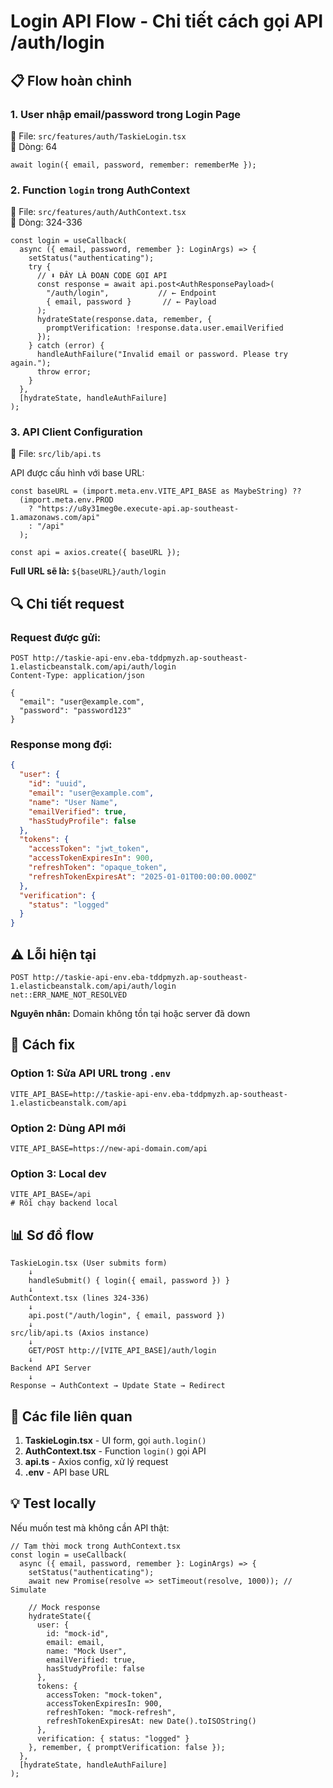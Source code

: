 # Login API Flow - Chi tiết cách gọi API /auth/login

## 📋 Flow hoàn chỉnh

### 1. **User nhập email/password trong Login Page**

📁 File: `src/features/auth/TaskieLogin.tsx`  
📍 Dòng: 64

```tsx
await login({ email, password, remember: rememberMe });
```

### 2. **Function `login` trong AuthContext**

📁 File: `src/features/auth/AuthContext.tsx`  
📍 Dòng: 324-336

```tsx
const login = useCallback(
  async ({ email, password, remember }: LoginArgs) => {
    setStatus("authenticating");
    try {
      // ⬇️ ĐÂY LÀ ĐOẠN CODE GỌI API
      const response = await api.post<AuthResponsePayload>(
        "/auth/login",           // ← Endpoint
        { email, password }       // ← Payload
      );
      hydrateState(response.data, remember, { 
        promptVerification: !response.data.user.emailVerified 
      });
    } catch (error) {
      handleAuthFailure("Invalid email or password. Please try again.");
      throw error;
    }
  },
  [hydrateState, handleAuthFailure]
);
```

### 3. **API Client Configuration**

📁 File: `src/lib/api.ts`

API được cấu hình với base URL:
```tsx
const baseURL = (import.meta.env.VITE_API_BASE as MaybeString) ?? 
  (import.meta.env.PROD 
    ? "https://u8y31meg0e.execute-api.ap-southeast-1.amazonaws.com/api" 
    : "/api"
  );

const api = axios.create({ baseURL });
```

**Full URL sẽ là:** `${baseURL}/auth/login`

## 🔍 Chi tiết request

### Request được gửi:
```
POST http://taskie-api-env.eba-tddpmyzh.ap-southeast-1.elasticbeanstalk.com/api/auth/login
Content-Type: application/json

{
  "email": "user@example.com",
  "password": "password123"
}
```

### Response mong đợi:
```json
{
  "user": {
    "id": "uuid",
    "email": "user@example.com",
    "name": "User Name",
    "emailVerified": true,
    "hasStudyProfile": false
  },
  "tokens": {
    "accessToken": "jwt_token",
    "accessTokenExpiresIn": 900,
    "refreshToken": "opaque_token",
    "refreshTokenExpiresAt": "2025-01-01T00:00:00.000Z"
  },
  "verification": {
    "status": "logged"
  }
}
```

## ⚠️ Lỗi hiện tại

```
POST http://taskie-api-env.eba-tddpmyzh.ap-southeast-1.elasticbeanstalk.com/api/auth/login 
net::ERR_NAME_NOT_RESOLVED
```

**Nguyên nhân:** Domain không tồn tại hoặc server đã down

## 🔧 Cách fix

### Option 1: Sửa API URL trong `.env`
```env
VITE_API_BASE=http://taskie-api-env.eba-tddpmyzh.ap-southeast-1.elasticbeanstalk.com/api
```

### Option 2: Dùng API mới
```env
VITE_API_BASE=https://new-api-domain.com/api
```

### Option 3: Local dev
```env
VITE_API_BASE=/api
# Rồi chạy backend local
```

## 📊 Sơ đồ flow

```
TaskieLogin.tsx (User submits form)
    ↓
    handleSubmit() { login({ email, password }) }
    ↓
AuthContext.tsx (lines 324-336)
    ↓
    api.post("/auth/login", { email, password })
    ↓
src/lib/api.ts (Axios instance)
    ↓
    GET/POST http://[VITE_API_BASE]/auth/login
    ↓
Backend API Server
    ↓
Response → AuthContext → Update State → Redirect
```

## 🎯 Các file liên quan

1. **TaskieLogin.tsx** - UI form, gọi `auth.login()`
2. **AuthContext.tsx** - Function `login()` gọi API
3. **api.ts** - Axios config, xử lý request
4. **.env** - API base URL

## 💡 Test locally

Nếu muốn test mà không cần API thật:

```tsx
// Tạm thời mock trong AuthContext.tsx
const login = useCallback(
  async ({ email, password, remember }: LoginArgs) => {
    setStatus("authenticating");
    await new Promise(resolve => setTimeout(resolve, 1000)); // Simulate
    
    // Mock response
    hydrateState({
      user: {
        id: "mock-id",
        email: email,
        name: "Mock User",
        emailVerified: true,
        hasStudyProfile: false
      },
      tokens: {
        accessToken: "mock-token",
        accessTokenExpiresIn: 900,
        refreshToken: "mock-refresh",
        refreshTokenExpiresAt: new Date().toISOString()
      },
      verification: { status: "logged" }
    }, remember, { promptVerification: false });
  },
  [hydrateState, handleAuthFailure]
);
```

